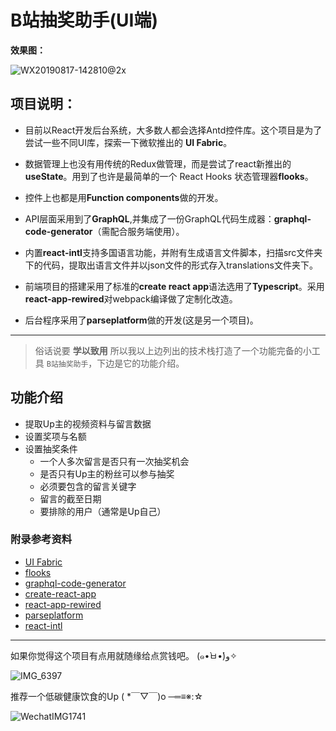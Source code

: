 # B站抽奖助手(UI端)

**效果图：**

![WX20190817-142810@2x](http://md.nasawz.com/WX20190817-142810@2x.png)

## 项目说明：
 - 目前以React开发后台系统，大多数人都会选择Antd控件库。这个项目是为了尝试一些不同UI库，探索一下微软推出的 **UI Fabric**。

- 数据管理上也没有用传统的Redux做管理，而是尝试了react新推出的**useState**。用到了也许是最简单的一个 React Hooks 状态管理器**flooks**。

- 控件上也都是用**Function components**做的开发。

- API层面采用到了**GraphQL**,并集成了一份GraphQL代码生成器：**graphql-code-generator**（需配合服务端使用）。

- 内置**react-intl**支持多国语言功能，并附有生成语言文件脚本，扫描src文件夹下的代码，提取出语言文件并以json文件的形式存入translations文件夹下。

- 前端项目的搭建采用了标准的**create react app**语法选用了**Typescript**。采用**react-app-rewired**对webpack编译做了定制化改造。

- 后台程序采用了**parseplatform**做的开发(这是另一个项目)。

---

> 俗话说要 **学以致用** 所以我以上边列出的技术栈打造了一个功能完备的小工具 `B站抽奖助手`，下边是它的功能介绍。

## 功能介绍

- 提取Up主的视频资料与留言数据
- 设置奖项与名额
- 设置抽奖条件
    - 一个人多次留言是否只有一次抽奖机会
    - 是否只有Up主的粉丝可以参与抽奖
    - 必须要包含的留言关键字
    - 留言的截至日期
    - 要排除的用户（通常是Up自己）


### 附录参考资料

- [UI Fabric](https://developer.microsoft.com/en-us/fabric#/)
- [flooks](https://github.com/nanxiaobei/flooks)
- [graphql-code-generator](https://graphql-code-generator.com)
- [create-react-app](https://github.com/facebook/create-react-app)
- [react-app-rewired](https://github.com/timarney/react-app-rewired)
- [parseplatform](https://parseplatform.org)
- [react-intl](https://github.com/formatjs/react-intl)
    
---

如果你觉得这个项目有点用就随缘给点赏钱吧。 (๑•̀ㅂ•́)و✧

![IMG_6397](http://md.nasawz.com/IMG_6397.jpg)

推荐一个低碳健康饮食的Up  ( *￣▽￣)o ─═≡※:☆ 

![WechatIMG1741](http://md.nasawz.com/WechatIMG1741.png)
